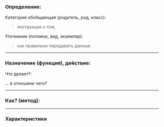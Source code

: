 ### Определение:
Категория обобщающая (родитель, род, класс):
>инструкция о том,

Уточнение (потомок, вид, экземляр):

>как правильно передавать данные
---
### Назначение (функция), действие:
Что делает?:
>

... в отношени чего?
>

---
### Как? (метод):
>

---
### Характеристики
>
